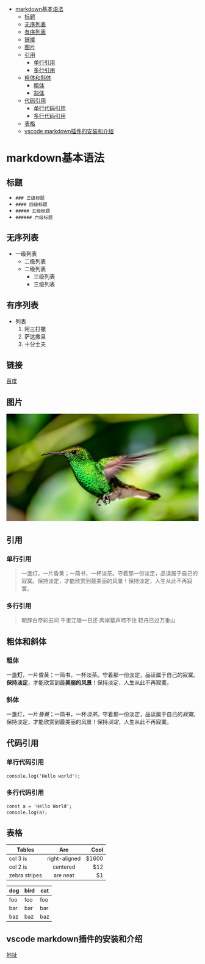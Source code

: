 <!-- TOC -->

- [markdown基本语法](#markdown基本语法)
  - [标题](#标题)
  - [无序列表](#无序列表)
  - [有序列表](#有序列表)
  - [链接](#链接)
  - [图片](#图片)
  - [引用](#引用)
    - [单行引用](#单行引用)
    - [多行引用](#多行引用)
  - [粗体和斜体](#粗体和斜体)
    - [粗体](#粗体)
    - [斜体](#斜体)
  - [代码引用](#代码引用)
    - [单行代码引用](#单行代码引用)
    - [多行代码引用](#多行代码引用)
  - [表格](#表格)
  - [vscode markdown插件的安装和介绍](#vscode-markdown插件的安装和介绍)

<!-- /TOC -->
# markdown基本语法

## 标题
- `### 三级标题`
- `#### 四级标题`
- `##### 五级标题`
- `###### 六级标题`

## 无序列表
- 一级列表
  + 二级列表
  + 二级列表
    * 三级列表
    * 三级列表

## 有序列表
- 列表
  1. 阿三打撒
  2. 萨达撒旦
  3. 十分士夫

## 链接
[百度](https://www.baidu.com)

## 图片
![](./resource/1.jpg)

## 引用

### 单行引用
> 一盏灯，一片昏黄；一简书，一杯淡茶。守着那一份淡定，品读属于自己的寂寞。保持淡定，才能欣赏到最美丽的风景！保持淡定，人生从此不再寂寞。

### 多行引用
> 朝辞白帝彩云间
> 千里江陵一日还
> 两岸猿声啼不住
> 轻舟已过万重山

## 粗体和斜体

### 粗体
一盏**灯**，一片昏黄；一简书，一杯淡茶。守着那一份淡定，品读属于自己的寂寞。**保持淡定**，才能欣赏到最**美丽的风景**！保持淡定，人生从此不再寂寞。

### 斜体
一盏灯，一片*昏黄*；一简书，一杯*淡茶*。守着那一份淡定，品读属于自己的*寂寞*。保持淡定，才能欣赏到最美丽的风景！保持*淡定*，人生从此不再寂寞。

## 代码引用

### 单行代码引用
`console.log('Hello world');`

### 多行代码引用
```
const a = 'Hello World';
console.log(a);
```
## 表格
| Tables        | Are           | Cool  |
| ------------- |:-------------:| -----:|
| col 3 is      | right-aligned | $1600 |
| col 2 is      | centered      |   $12 |
| zebra stripes | are neat      |    $1 |

dog | bird | cat
----|------|----
foo | foo  | foo
bar | bar  | bar
baz | baz  | baz

## vscode markdown插件的安装和介绍
[地址](https://blog.csdn.net/ArthurCaoMH/article/details/89300713)

